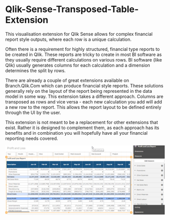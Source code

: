 # Qlik-Sense-Transposed-Table-Extension
This visualisation extension for Qlik Sense allows for complex financial report style outputs, where each row is a unique calculation.

Often there is a requirement for highly structured, financial type reports to be created in Qlik. These reports are tricky to create in most BI software as they usually require different calculations on various rows. BI software (like Qlik) usually generates columns for each calculation and a dimension determines the split by rows.

There are already a couple of great extensions available on Branch.Qlik.Com which can produce financial style reports. These solutions generally rely on the layout of the report being represented in the data model in some way. This extension takes a different approach. Columns are transposed as rows and vice versa - each new calculation you add will add a new row to the report. This allows the report layout to be defined entirely through the UI by the user. 

This extension is not meant to be a replacement for other extensions that exist. Rather it is designed to complement them, as each approach has its benefits and in combination you will hopefully have all your financial reporting needs covered. 

![Alt text](Extension.png?raw=true "Example config")

